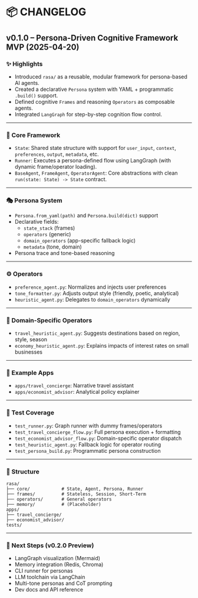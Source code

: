 # 📦 CHANGELOG

## v0.1.0 – Persona-Driven Cognitive Framework MVP (2025-04-20)

### ✨ Highlights

- Introduced `rasa/` as a reusable, modular framework for persona-based AI agents.
- Created a declarative `Persona` system with YAML + programmatic `.build()` support.
- Defined cognitive `Frames` and reasoning `Operators` as composable agents.
- Integrated `LangGraph` for step-by-step cognition flow control.

---

### 🧠 Core Framework

- `State`: Shared state structure with support for `user_input`, `context`, `preferences`, `output`, `metadata`, etc.
- `Runner`: Executes a persona-defined flow using LangGraph (with dynamic frame/operator loading).
- `BaseAgent`, `FrameAgent`, `OperatorAgent`: Core abstractions with clean `run(state: State) -> State` contract.

---

### 🎭 Persona System

- `Persona.from_yaml(path)` and `Persona.build(dict)` support
- Declarative fields:
  - `state_stack` (frames)
  - `operators` (generic)
  - `domain_operators` (app-specific fallback logic)
  - `metadata` (tone, domain)
- Persona trace and tone-based reasoning

---

### ⚙️ Operators

- `preference_agent.py`: Normalizes and injects user preferences
- `tone_formatter.py`: Adjusts output style (friendly, poetic, analytical)
- `heuristic_agent.py`: Delegates to `domain_operators` dynamically

---

### 🧩 Domain-Specific Operators

- `travel_heuristic_agent.py`: Suggests destinations based on region, style, season
- `economy_heuristic_agent.py`: Explains impacts of interest rates on small businesses

---

### 👥 Example Apps

- `apps/travel_concierge`: Narrative travel assistant
- `apps/economist_advisor`: Analytical policy explainer

---

### 🧪 Test Coverage

- `test_runner.py`: Graph runner with dummy frames/operators
- `test_travel_concierge_flow.py`: Full persona execution + formatting
- `test_economist_advisor_flow.py`: Domain-specific operator dispatch
- `test_heuristic_agent.py`: Fallback logic for operator routing
- `test_persona_build.py`: Programmatic persona construction

---

### 📁 Structure

```
rasa/
├── core/            # State, Agent, Persona, Runner
├── frames/          # Stateless, Session, Short-Term
├── operators/       # General operators
├── memory/          # (Placeholder)
apps/
├── travel_concierge/
├── economist_advisor/
tests/
```

---

### 🧭 Next Steps (v0.2.0 Preview)

- LangGraph visualization (Mermaid)
- Memory integration (Redis, Chroma)
- CLI runner for personas
- LLM toolchain via LangChain
- Multi-tone personas and CoT prompting
- Dev docs and API reference